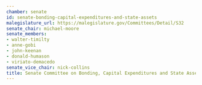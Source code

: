 ```yaml
---
chamber: senate
id: senate-bonding-capital-expenditures-and-state-assets
malegislature_url: https://malegislature.gov/Committees/Detail/S32
senate_chair: michael-moore
senate_members:
- walter-timilty
- anne-gobi
- john-keenan
- donald-humason
- viriato-demacedo
senate_vice_chair: nick-collins
title: Senate Committee on Bonding, Capital Expenditures and State Assets
---
```

